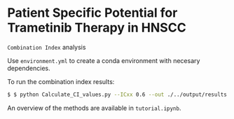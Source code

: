 # Patient Specific Potential for Trametinib Therapy in HNSCC 

`Combination Index` analysis



Use `environment.yml` to create a conda environment with necesary dependencies. 

To run the combination index results: 

```bash 
$ $ python Calculate_CI_values.py --ICxx 0.6 --out ./../output/results.csv
```

An overview of the methods are available in `tutorial.ipynb`. 